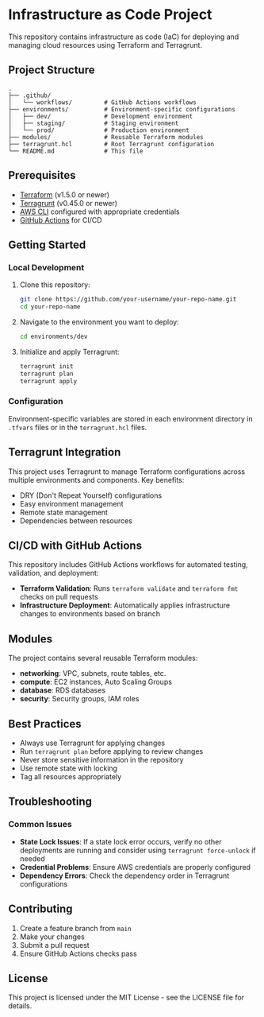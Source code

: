 # Infrastructure as Code Project

This repository contains infrastructure as code (IaC) for deploying and managing cloud resources using Terraform and Terragrunt.

## Project Structure

```
.
├── .github/
│   └── workflows/         # GitHub Actions workflows
├── environments/          # Environment-specific configurations
│   ├── dev/               # Development environment
│   ├── staging/           # Staging environment
│   └── prod/              # Production environment
├── modules/               # Reusable Terraform modules
├── terragrunt.hcl         # Root Terragrunt configuration
└── README.md              # This file
```

## Prerequisites

- [Terraform](https://www.terraform.io/downloads.html) (v1.5.0 or newer)
- [Terragrunt](https://terragrunt.gruntwork.io/docs/getting-started/install/) (v0.45.0 or newer)
- [AWS CLI](https://aws.amazon.com/cli/) configured with appropriate credentials
- [GitHub Actions](https://github.com/features/actions) for CI/CD

## Getting Started

### Local Development

1. Clone this repository:
   ```bash
   git clone https://github.com/your-username/your-repo-name.git
   cd your-repo-name
   ```

2. Navigate to the environment you want to deploy:
   ```bash
   cd environments/dev
   ```

3. Initialize and apply Terragrunt:
   ```bash
   terragrunt init
   terragrunt plan
   terragrunt apply
   ```

### Configuration

Environment-specific variables are stored in each environment directory in `.tfvars` files or in the `terragrunt.hcl` files.

## Terragrunt Integration

This project uses Terragrunt to manage Terraform configurations across multiple environments and components. Key benefits:

- DRY (Don't Repeat Yourself) configurations
- Easy environment management
- Remote state management
- Dependencies between resources

## CI/CD with GitHub Actions

This repository includes GitHub Actions workflows for automated testing, validation, and deployment:

- **Terraform Validation**: Runs `terraform validate` and `terraform fmt` checks on pull requests
- **Infrastructure Deployment**: Automatically applies infrastructure changes to environments based on branch

## Modules

The project contains several reusable Terraform modules:

- **networking**: VPC, subnets, route tables, etc.
- **compute**: EC2 instances, Auto Scaling Groups
- **database**: RDS databases
- **security**: Security groups, IAM roles

## Best Practices

- Always use Terragrunt for applying changes
- Run `terragrunt plan` before applying to review changes
- Never store sensitive information in the repository
- Use remote state with locking
- Tag all resources appropriately

## Troubleshooting

### Common Issues

- **State Lock Issues**: If a state lock error occurs, verify no other deployments are running and consider using `terragrunt force-unlock` if needed
- **Credential Problems**: Ensure AWS credentials are properly configured
- **Dependency Errors**: Check the dependency order in Terragrunt configurations

## Contributing

1. Create a feature branch from `main`
2. Make your changes
3. Submit a pull request
4. Ensure GitHub Actions checks pass

## License

This project is licensed under the MIT License - see the LICENSE file for details.
